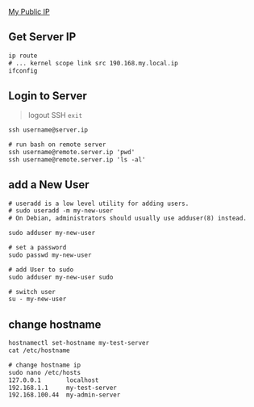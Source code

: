 [My Public IP](https://ifconfig.co/ip)   


## Get Server IP 
```txt
ip route
# ... kernel scope link src 190.168.my.local.ip 
ifconfig
```


## Login to Server
> logout SSH `exit`
```txt
ssh username@server.ip

# run bash on remote server
ssh username@remote.server.ip 'pwd'
ssh username@remote.server.ip 'ls -al'
```


## add a New User
```txt
# useradd is a low level utility for adding users. 
# sudo useradd -m my-new-user
# On Debian, administrators should usually use adduser(8) instead.

sudo adduser my-new-user

# set a password
sudo passwd my-new-user

# add User to sudo
sudo adduser my-new-user sudo

# switch user
su - my-new-user
```


## change hostname
```txt
hostnamectl set-hostname my-test-server
cat /etc/hostname 

# change hostname ip
sudo nano /etc/hosts
127.0.0.1       localhost
192.168.1.1     my-test-server
192.168.100.44  my-admin-server
```
